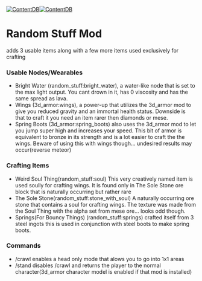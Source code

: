 [![ContentDB](https://content.minetest.net/packages/pl608/random_stuff/shields/title/)](https://content.minetest.net/packages/pl608/random_stuff/)[![ContentDB](https://content.minetest.net/packages/pl608/random_stuff/shields/downloads/)](https://content.minetest.net/packages/pl608/random_stuff/)
# Random Stuff Mod
adds 3 usable items along with a few more items used exclusively for crafting
### Usable Nodes/Wearables
* Bright Water (random_stuff:bright_water), a water-like node that is set to the max light output. You cant drown in it, has 0 viscosity and has the same spread as lava.
* Wings (3d_armor:wings), a power-up that utilizes the 3d_armor mod to give you reduced gravity and an immortal health status. Downside is that to craft it you need an item rarer then diamonds or mese.
* Spring Boots (3d_armor:spring_boots) also uses the 3d_armor mod to let you jump super high and increases your speed. This bit of armor is equivalent to bronze in its strength and is a lot easier to craft the the wings. Beware of using this with wings though... undesired results may occur(reverse meteor)
### Crafting Items
* Weird Soul Thing(random_stuff:soul) This very creatively named item is used soully for crafting wings. It is found only in The Sole Stone ore block that is naturally occurring but rather rare
* The Sole Stone(random_stuff:stone_with_soul) A naturally occurring ore stone that contains a soul for crafting wings. The texture was made from the Soul Thing with the alpha set from mese ore... looks odd though.
* Springs(For Bouncy Things) (random_stuff:springs) crafted itself from 3 steel ingots this is used in conjunction with steel boots to make spring boots.
### Commands
* /crawl enables a head only mode that alows you to go into 1x1 areas
* /stand disables /crawl and returns the player to the normal character(3d_armor character model is enabled if that mod is installed)
